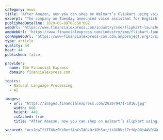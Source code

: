 ```yaml
---
category: news
title: "After Amazon, now you can shop on Walmart’s Flipkart using voice search"
excerpt: "The company on Tuesday announced voice assistant for English and Hindi languages, built by Flipkart’s technology team for speech recognition, natural language understanding, machine translation, and text-to-speech solutions. The voice-based search option has been made available for Flipkart’s grocery business – Supermart as of now and is ..."
publishedDateTime: 2020-06-09T08:50:00Z
webUrl: "https://www.financialexpress.com/industry/sme/flipkart-launches-voice-search-option-for-grocery-vertical-supermart/1985877/"
ampWebUrl: "https://www.financialexpress.com/industry/sme/flipkart-launches-voice-search-option-for-grocery-vertical-supermart/1985877/lite/"
cdnAmpWebUrl: "https://www-financialexpress-com.cdn.ampproject.org/c/s/www.financialexpress.com/industry/sme/flipkart-launches-voice-search-option-for-grocery-vertical-supermart/1985877/lite/"
type: article
quality: 44
heat: 44
published: false

provider:
  name: The Financial Express
  domain: financialexpress.com

topics:
  - Natural Language Processing
  - AI

images:
  - url: "https://images.financialexpress.com/2020/04/1-1016.jpg"
    width: 660
    height: 440
    isCached: true
    title: "After Amazon, now you can shop on Walmart’s Flipkart using voice search"

secured: "ucxJdaTfiTTNkzSKzRxtfAoXsTADzOz1Oh5u+/1iOXRkz17rfOp8O14AVDGXnXnHcQscMhjGYLm7/SSe26FpSe/3vlxNhr5Er+mUeIbPGP/Z8htgkLaj06sUpmHyGX4eVZSGVp9qQccr/zMqGUI/H4PFfIfLvS8yE7vCid9uck6f8X6YaXv/1jmoVcxZF16lD2mA2hR7JARdRJKMHY/N7dM6a+fXq9+mkIV0jnm50OOG15RXtqu4C33rnuAOHmN4d6YNNrpKWyH/Figf7oWA/KPT7g39WWVWyJrlRst/qlIdHF04Ms/z8Fa1wFhRtb1L;PIwnC9k+jTyMp10RVvA3gw=="
---
```


